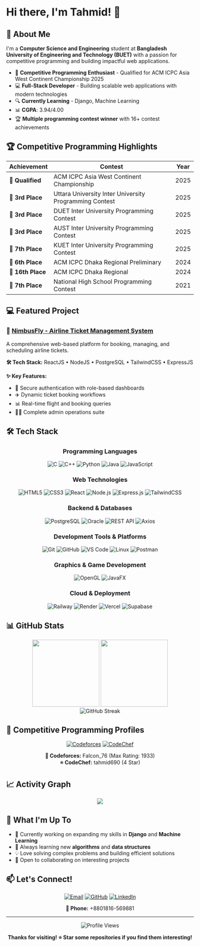 # Hi there, I'm Tahmid! 👋

## 🚀 About Me

I'm a **Computer Science and Engineering** student at **Bangladesh University of Engineering and Technology (BUET)** with a passion for competitive programming and building impactful web applications.

- 🎯 **Competitive Programming Enthusiast** - Qualified for ACM ICPC Asia West Continent Championship 2025
- 💻 **Full-Stack Developer** - Building scalable web applications with modern technologies
- 🔍 **Currently Learning** - Django, Machine Learning
- 📊 **CGPA**: 3.94/4.00
- 🏆 **Multiple programming contest winner** with 16+ contest achievements

## 🏆 Competitive Programming Highlights

<div align="center">

| Achievement | Contest | Year |
|-------------|---------|------|
| 🥇 **Qualified** | ACM ICPC Asia West Continent Championship | 2025 |
| 🥉 **3rd Place** | Uttara University Inter University Programming Contest | 2025 |
| 🥉 **3rd Place** | DUET Inter University Programming Contest | 2025 |
| 🥉 **3rd Place** | AUST Inter University Programming Contest | 2025 |
| 🏅 **7th Place** | KUET Inter University Programming Contest | 2025 |
| 🏅 **6th Place** | ACM ICPC Dhaka Regional Preliminary | 2024 |
| 🏅 **16th Place** | ACM ICPC Dhaka Regional | 2024 |
| 🏅 **7th Place** | National High School Programming Contest | 2021 |


</div>

## 💻 Featured Project

### 🛫 [NimbusFly - Airline Ticket Management System](https://github.com/Tahmid690/NimbusFly)

A comprehensive web-based platform for booking, managing, and scheduling airline tickets.

**🛠️ Tech Stack:** ReactJS • NodeJS • PostgreSQL • TailwindCSS • ExpressJS

**✨ Key Features:**
- 🔐 Secure authentication with role-based dashboards
- ✈️ Dynamic ticket booking workflows
- 📊 Real-time flight and booking queries
- 👨‍💼 Complete admin operations suite
## 🛠️ Tech Stack

<div align="center">

### Programming Languages
![C](https://img.shields.io/badge/C-00599C?style=for-the-badge&logo=c&logoColor=white)
![C++](https://img.shields.io/badge/C++-00599C?style=for-the-badge&logo=c%2B%2B&logoColor=white)
![Python](https://img.shields.io/badge/Python-3776AB?style=for-the-badge&logo=python&logoColor=white)
![Java](https://img.shields.io/badge/Java-ED8B00?style=for-the-badge&logo=java&logoColor=white)
![JavaScript](https://img.shields.io/badge/JavaScript-F7DF1E?style=for-the-badge&logo=javascript&logoColor=black)

### Web Technologies
![HTML5](https://img.shields.io/badge/HTML5-E34F26?style=for-the-badge&logo=html5&logoColor=white)
![CSS3](https://img.shields.io/badge/CSS3-1572B6?style=for-the-badge&logo=css3&logoColor=white)
![React](https://img.shields.io/badge/React-20232A?style=for-the-badge&logo=react&logoColor=61DAFB)
![Node.js](https://img.shields.io/badge/Node.js-43853D?style=for-the-badge&logo=node.js&logoColor=white)
![Express.js](https://img.shields.io/badge/Express.js-404D59?style=for-the-badge)
![TailwindCSS](https://img.shields.io/badge/Tailwind_CSS-38B2AC?style=for-the-badge&logo=tailwind-css&logoColor=white)

### Backend & Databases
![PostgreSQL](https://img.shields.io/badge/PostgreSQL-316192?style=for-the-badge&logo=postgresql&logoColor=white)
![Oracle](https://img.shields.io/badge/Oracle-F80000?style=for-the-badge&logo=oracle&logoColor=white)
![REST API](https://img.shields.io/badge/REST_API-02569B?style=for-the-badge&logo=rest&logoColor=white)
![Axios](https://img.shields.io/badge/Axios-5A29E4?style=for-the-badge&logo=axios&logoColor=white)

### Development Tools & Platforms
![Git](https://img.shields.io/badge/GIT-E44C30?style=for-the-badge&logo=git&logoColor=white)
![GitHub](https://img.shields.io/badge/GitHub-100000?style=for-the-badge&logo=github&logoColor=white)
![VS Code](https://img.shields.io/badge/Visual_Studio_Code-0078D4?style=for-the-badge&logo=visual%20studio%20code&logoColor=white)
![Linux](https://img.shields.io/badge/Linux-FCC624?style=for-the-badge&logo=linux&logoColor=black)
![Postman](https://img.shields.io/badge/Postman-FF6C37?style=for-the-badge&logo=postman&logoColor=white)

### Graphics & Game Development
![OpenGL](https://img.shields.io/badge/OpenGL-FFFFFF?style=for-the-badge&logo=opengl)
![JavaFX](https://img.shields.io/badge/JavaFX-ED8B00?style=for-the-badge&logo=java&logoColor=white)

### Cloud & Deployment
![Railway](https://img.shields.io/badge/Railway-131415?style=for-the-badge&logo=railway&logoColor=white)
![Render](https://img.shields.io/badge/Render-46E3B7?style=for-the-badge&logo=render&logoColor=white)
![Vercel](https://img.shields.io/badge/Vercel-000000?style=for-the-badge&logo=vercel&logoColor=white)
![Supabase](https://img.shields.io/badge/Supabase-181818?style=for-the-badge&logo=supabase&logoColor=white)



</div>


## 📊 GitHub Stats

<div align="center">
  
  <img height="180em" src="https://github-readme-stats.vercel.app/api?username=Tahmid690&show_icons=true&theme=tokyonight&include_all_commits=true&count_private=true"/>
  <img height="180em" src="https://github-readme-stats.vercel.app/api/top-langs/?username=Tahmid690&layout=compact&langs_count=7&theme=tokyonight"/>
  
</div>

<div align="center">
  
  <img src="https://github-readme-streak-stats.herokuapp.com/?user=Tahmid690&theme=tokyonight" alt="GitHub Streak" />
  
</div>

## 🎯 Competitive Programming Profiles

<div align="center">

[![Codeforces](https://img.shields.io/badge/Codeforces-445f9d?style=for-the-badge&logo=Codeforces&logoColor=white)](https://codeforces.com/profile/Falcon_76)
[![CodeChef](https://img.shields.io/badge/CodeChef-%23964B00.svg?style=for-the-badge&logo=CodeChef&logoColor=white)](https://www.codechef.com/users/tahmid690)

**🏅 Codeforces:** Falcon_76 (Max Rating: 1933)  
**⭐ CodeChef:** tahmid690 (4 Star)

</div>

## 📈 Activity Graph

<div align="center">
  
  <img src="https://github-readme-activity-graph.vercel.app/graph?username=Tahmid690&theme=tokyo-night&bg_color=1a1b27&color=58a6ff&line=58a6ff&point=58a6ff&area=true&hide_border=false" />
  
</div>

## 🌟 What I'm Up To

- 🔭 Currently working on expanding my skills in **Django** and **Machine Learning**
- 🌱 Always learning new **algorithms** and **data structures**
- 💡 Love solving complex problems and building efficient solutions
- 🤝 Open to collaborating on interesting projects

## 📫 Let's Connect!

<div align="center">

[![Email](https://img.shields.io/badge/Email-D14836?style=for-the-badge&logo=gmail&logoColor=white)](mailto:tahmidhossain690@gmail.com)
[![GitHub](https://img.shields.io/badge/GitHub-100000?style=for-the-badge&logo=github&logoColor=white)](https://github.com/Tahmid690)
[![LinkedIn](https://img.shields.io/badge/LinkedIn-0077B5?style=for-the-badge&logo=linkedin&logoColor=white)](https://www.linkedin.com/in/md-tahmid-hossain-a7a497282/)

**📱 Phone:** +8801816-569881

</div>

---

<div align="center">
  
  ![Profile Views](https://komarev.com/ghpvc/?username=Tahmid690&color=58a6ff&style=for-the-badge)
  
  **Thanks for visiting! ⭐ Star some repositories if you find them interesting!**
  
</div>
